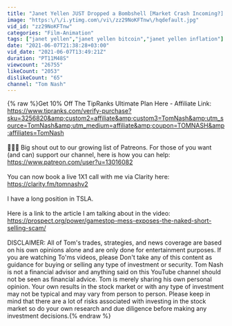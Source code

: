 ```yaml
---
title: "Janet Yellen JUST Dropped a Bombshell [Market Crash Incoming?]..."
image: "https:\/\/i.ytimg.com\/vi\/zz29NoKFTnw\/hqdefault.jpg"
vid_id: "zz29NoKFTnw"
categories: "Film-Animation"
tags: ["janet yellen","janet yellen bitcoin","janet yellen inflation"]
date: "2021-06-07T21:38:28+03:00"
vid_date: "2021-06-07T13:49:21Z"
duration: "PT11M48S"
viewcount: "26755"
likeCount: "2053"
dislikeCount: "65"
channel: "Tom Nash"
---
```

{% raw %}Get 10% Off The TipRanks Ultimate Plan Here - Affiliate Link:<br /><a rel="nofollow" target="blank" href="https://www.tipranks.com/verify-purchase?sku=3256820&amp;custom2=affiliate&amp;custom3=TomNash&amp;utm_source=TomNash&amp;utm_medium=affiliate&amp;coupon=TOMNASH&amp;affiliates=TomNash">https://www.tipranks.com/verify-purchase?sku=3256820&amp;custom2=affiliate&amp;custom3=TomNash&amp;utm_source=TomNash&amp;utm_medium=affiliate&amp;coupon=TOMNASH&amp;affiliates=TomNash</a><br /><br />👏👏👏 Big shout out to our growing list of Patreons. For those of you want (and can) support our channel, here is how you can help: <a rel="nofollow" target="blank" href="https://www.patreon.com/user?u=13016082">https://www.patreon.com/user?u=13016082</a><br /><br />You can now book a live 1X1 call with me via Clarity here: <a rel="nofollow" target="blank" href="https://clarity.fm/tomnashv2">https://clarity.fm/tomnashv2</a><br /><br />I have a long position in TSLA.<br /><br />Here is a link to the article I am talking about in the video: <br /><a rel="nofollow" target="blank" href="https://prospect.org/power/gamestop-mess-exposes-the-naked-short-selling-scam/">https://prospect.org/power/gamestop-mess-exposes-the-naked-short-selling-scam/</a><br /><br />DISCLAIMER: All of Tom's trades, strategies, and news coverage are based on his own opinions alone and are only done for entertainment purposes. If you are watching To'ms videos, please Don't take any of this content as guidance for buying or selling any type of investment or security.  Tom Nash is not a financial advisor and anything said on this YouTube channel should not be seen as financial advice. Tom is merely sharing his own personal opinion. Your own results in the stock market or with any type of investment may not be typical and may vary from person to person. Please keep in mind that there are a lot of risks associated with investing in the stock market so do your own research and due diligence before making any investment decisions.{% endraw %}
